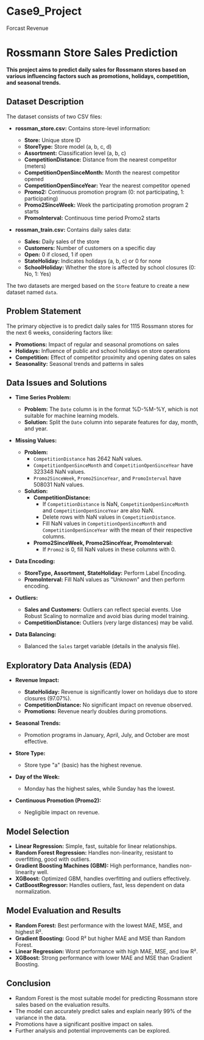 # Case9_Project
Forcast Revenue
# Rossmann Store Sales Prediction

**This project aims to predict daily sales for Rossmann stores based on various influencing factors such as promotions, holidays, competition, and seasonal trends.**

## Dataset Description

The dataset consists of two CSV files:

* **rossman_store.csv:** Contains store-level information:
    * **Store:** Unique store ID
    * **StoreType:** Store model (a, b, c, d)
    * **Assortment:** Classification level (a, b, c)
    * **CompetitionDistance:** Distance from the nearest competitor (meters)
    * **CompetitionOpenSinceMonth:** Month the nearest competitor opened
    * **CompetitionOpenSinceYear:** Year the nearest competitor opened
    * **Promo2:** Continuous promotion program (0: not participating, 1: participating)
    * **Promo2SinceWeek:** Week the participating promotion program 2 starts
    * **PromoInterval:** Continuous time period Promo2 starts

* **rossman_train.csv:** Contains daily sales data:
    * **Sales:** Daily sales of the store
    * **Customers:** Number of customers on a specific day
    * **Open:** 0 if closed, 1 if open
    * **StateHoliday:** Indicates holidays (a, b, c) or 0 for none
    * **SchoolHoliday:** Whether the store is affected by school closures (0: No, 1: Yes)

The two datasets are merged based on the `Store` feature to create a new dataset named `data`.

## Problem Statement

The primary objective is to predict daily sales for 1115 Rossmann stores for the next 6 weeks, considering factors like:

* **Promotions:** Impact of regular and seasonal promotions on sales
* **Holidays:** Influence of public and school holidays on store operations
* **Competition:** Effect of competitor proximity and opening dates on sales
* **Seasonality:** Seasonal trends and patterns in sales

## Data Issues and Solutions

* **Time Series Problem:** 
    * **Problem:** The `Date` column is in the format %D-%M-%Y, which is not suitable for machine learning models.
    * **Solution:** Split the `Date` column into separate features for day, month, and year.

* **Missing Values:**
    * **Problem:** 
        * `CompetitionDistance` has 2642 NaN values.
        * `CompetitionOpenSinceMonth` and `CompetitionOpenSinceYear` have 323348 NaN values.
        * `Promo2SinceWeek`, `Promo2SinceYear`, and `PromoInterval` have 508031 NaN values.
    * **Solution:**
        * **CompetitionDistance:** 
            * If `CompetitionDistance` is NaN, `CompetitionOpenSinceMonth` and `CompetitionOpenSinceYear` are also NaN.
            * Delete rows with NaN values in `CompetitionDistance`.
            * Fill NaN values in `CompetitionOpenSinceMonth` and `CompetitionOpenSinceYear` with the mean of their respective columns.
        * **Promo2SinceWeek, Promo2SinceYear, PromoInterval:** 
            * If `Promo2` is 0, fill NaN values in these columns with 0.

* **Data Encoding:**
    * **StoreType, Assortment, StateHoliday:** Perform Label Encoding.
    * **PromoInterval:** Fill NaN values as "Unknown" and then perform encoding.

* **Outliers:**
    * **Sales and Customers:** Outliers can reflect special events. Use Robust Scaling to normalize and avoid bias during model training.
    * **CompetitionDistance:** Outliers (very large distances) may be valid.

* **Data Balancing:** 
    * Balanced the `Sales` target variable (details in the analysis file).

## Exploratory Data Analysis (EDA)

* **Revenue Impact:**
    * **StateHoliday:** Revenue is significantly lower on holidays due to store closures (97.07%).
    * **CompetitionDistance:** No significant impact on revenue observed.
    * **Promotions:** Revenue nearly doubles during promotions.

* **Seasonal Trends:** 
    * Promotion programs in January, April, July, and October are most effective.

* **Store Type:** 
    * Store type "a" (basic) has the highest revenue.

* **Day of the Week:** 
    * Monday has the highest sales, while Sunday has the lowest.

* **Continuous Promotion (Promo2):** 
    * Negligible impact on revenue.

## Model Selection

* **Linear Regression:** Simple, fast, suitable for linear relationships.
* **Random Forest Regression:** Handles non-linearity, resistant to overfitting, good with outliers.
* **Gradient Boosting Machines (GBM):** High performance, handles non-linearity well.
* **XGBoost:** Optimized GBM, handles overfitting and outliers effectively.
* **CatBoostRegressor:** Handles outliers, fast, less dependent on data normalization.

## Model Evaluation and Results

* **Random Forest:** Best performance with the lowest MAE, MSE, and highest R².
* **Gradient Boosting:** Good R² but higher MAE and MSE than Random Forest.
* **Linear Regression:** Worst performance with high MAE, MSE, and low R².
* **XGBoost:** Strong performance with lower MAE and MSE than Gradient Boosting.

## Conclusion

* Random Forest is the most suitable model for predicting Rossmann store sales based on the evaluation results.
* The model can accurately predict sales and explain nearly 99% of the variance in the data.
* Promotions have a significant positive impact on sales.
* Further analysis and potential improvements can be explored.

